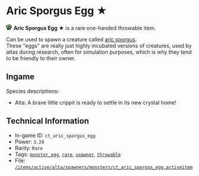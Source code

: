 # Aric Sporgus Egg ★

<img src="https://raw.githubusercontent.com/Ceterai/Enternia/main/items/active/alta/spawners/monsters/ct_aric_sporgus_egg.png" alt="Aric Sporgus Egg ★ icon" loading="lazy" height="16px" width="auto" /> **Aric Sporgus Egg ★** is a rare one-handed throwable item.

Can be used to spawn a creature called [aric sporgus](https://ceterai.github.io/MyEnternia/Wiki/aricsporgus).  
These "eggs" are really just highly incubated versions of creatures, used by altas during research, often for simulation purposes, which is why they tend to be friendly to their owner.

## Ingame

Species descriptions:

- Alta: A brave little crippit is ready to settle in its new crystal home!

## Technical Information

- In-game ID: `ct_aric_sporgus_egg`
- Power: `3.29`
- Rarity: `Rare`
- Tags: [`monster_egg`](https://ceterai.github.io/MyEnternia/Wiki/Tags/MonsterEgg), [`rare`](https://ceterai.github.io/MyEnternia/Wiki/Tags/Rare), [`spawner`](https://ceterai.github.io/MyEnternia/Wiki/Tags/Spawner), [`throwable`](https://ceterai.github.io/MyEnternia/Wiki/Tags/Throwable)
- File: [`/items/active/alta/spawners/monsters/ct_aric_sporgus_egg.activeitem`](https://github.com/Ceterai/Enternia/blob/main/items/active/alta/spawners/monsters/ct_aric_sporgus_egg.activeitem)
